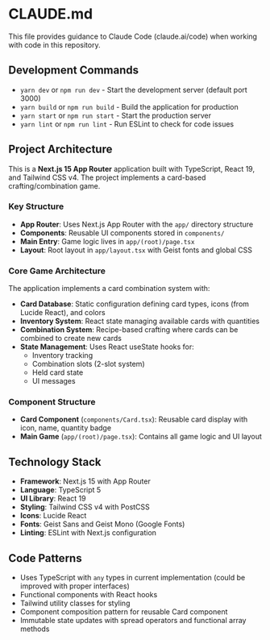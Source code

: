 # CLAUDE.md

This file provides guidance to Claude Code (claude.ai/code) when working with code in this repository.

## Development Commands

- `yarn dev` or `npm run dev` - Start the development server (default port 3000)
- `yarn build` or `npm run build` - Build the application for production
- `yarn start` or `npm run start` - Start the production server
- `yarn lint` or `npm run lint` - Run ESLint to check for code issues

## Project Architecture

This is a **Next.js 15 App Router** application built with TypeScript, React 19, and Tailwind CSS v4. The project implements a card-based crafting/combination game.

### Key Structure
- **App Router**: Uses Next.js App Router with the `app/` directory structure
- **Components**: Reusable UI components stored in `components/`
- **Main Entry**: Game logic lives in `app/(root)/page.tsx`
- **Layout**: Root layout in `app/layout.tsx` with Geist fonts and global CSS

### Core Game Architecture
The application implements a card combination system with:

- **Card Database**: Static configuration defining card types, icons (from Lucide React), and colors
- **Inventory System**: React state managing available cards with quantities
- **Combination System**: Recipe-based crafting where cards can be combined to create new cards
- **State Management**: Uses React useState hooks for:
  - Inventory tracking
  - Combination slots (2-slot system)
  - Held card state
  - UI messages

### Component Structure
- **Card Component** (`components/Card.tsx`): Reusable card display with icon, name, quantity badge
- **Main Game** (`app/(root)/page.tsx`): Contains all game logic and UI layout

## Technology Stack

- **Framework**: Next.js 15 with App Router
- **Language**: TypeScript 5
- **UI Library**: React 19
- **Styling**: Tailwind CSS v4 with PostCSS
- **Icons**: Lucide React
- **Fonts**: Geist Sans and Geist Mono (Google Fonts)
- **Linting**: ESLint with Next.js configuration

## Code Patterns

- Uses TypeScript with `any` types in current implementation (could be improved with proper interfaces)
- Functional components with React hooks
- Tailwind utility classes for styling
- Component composition pattern for reusable Card component
- Immutable state updates with spread operators and functional array methods